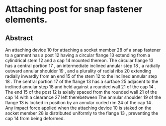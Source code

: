 # Attaching post for snap fastener elements.

## Abstract
An attaching device 10 for attaching a socket member 28 of a snap fastener to a garment has a post 12 having a circular flange 13 extending from a cylindrical stem 12 and a cap 14 mounted thereon. The circular flange 13 has a central portion 17 , an intermediate inclined annular step 18 , a radially outward annular shoulder 19 , and a plurality of radial ribs 20 extending radially inwardly from an end 15 of the stem 12 to the inclined annular step 18 . The central portion 17 of the flange 13 has a surface 25 adjacent to the inclined annular step 18 and held against a rounded wall 21 of the cap 14 . The end 15 of the post 12 is axially spaced from the rounded wall 21 of the cap 14 with a clearance 27 left therebetween The annular shoulder 19 of the flange 13 is locked in position by an annular curled rim 24 of the cap 14 . Any impact force applied when the attaching device 10 is staked on the socket member 28 is distributed uniformly to the flange 13 , preventing the cap 14 from being deformed.